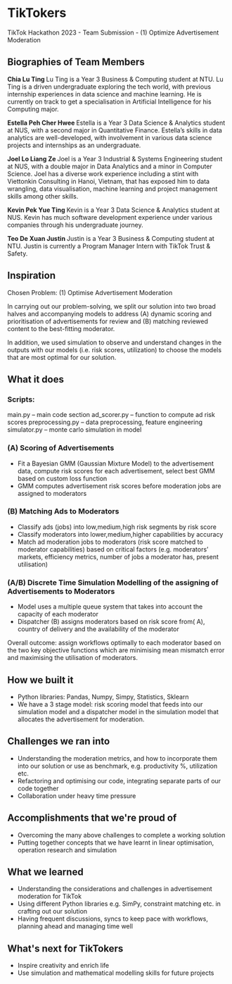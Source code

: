 # TikTokers
TikTok Hackathon 2023 - Team Submission - (1) Optimize Advertisement Moderation

## Biographies of Team Members

<b> Chia Lu Ting </b>
Lu Ting is a Year 3 Business & Computing student at NTU.  Lu Ting is a driven undergraduate exploring the tech world, with previous internship experiences in data science and machine learning. He is currently on track to get a specialisation in Artificial Intelligence for his Computing major.

<b> Estella Peh Cher Hwee </b>
Estella is a Year 3 Data Science & Analytics student at NUS, with a second major in Quantitative Finance. Estella’s skills in data analytics are well-developed, with involvement in various data science projects and internships as an undergraduate.

<b> Joel Lo Liang Ze </b>
Joel is a Year 3 Industrial & Systems Engineering student at NUS, with a double major in Data Analytics and a minor in Computer Science. Joel has a diverse work experience including a stint with Viettonkin Consulting in Hanoi, Vietnam, that has exposed him to data wrangling, data visualisation, machine learning and project management skills among other skills. 

<b> Kevin Pek Yue Ting </b>
Kevin is a Year 3 Data Science & Analytics student at NUS. Kevin has much software development experience under various companies through his undergraduate journey.

<b> Teo De Xuan Justin </b>
Justin is a Year 3 Business & Computing student at NTU. Justin is currently a Program Manager Intern with TikTok Trust & Safety.

## Inspiration
Chosen Problem: (1) Optimise Advertisement Moderation 

In carrying out our problem-solving, we split our solution into two broad halves and accompanying models to address (A) dynamic scoring and prioritisation of advertisements for review and (B) matching reviewed content to the best-fitting moderator.

In addition, we used simulation to observe and understand changes in the outputs with our models (i.e. risk scores, utilization) to choose the models that are most optimal for our solution.


## What it does

### Scripts:
main.py – main code section 
ad_scorer.py – function to compute ad risk scores
preprocessing.py – data preprocessing, feature engineering
simulator.py – monte carlo simulation in model 

### (A) Scoring of Advertisements
- Fit a Bayesian GMM (Gaussian Mixture Model) to the advertisement data, compute risk scores for each advertisement, select best GMM based on custom loss function
- GMM computes advertisement risk scores before moderation jobs are assigned to moderators

### (B) Matching Ads to Moderators
- Classify ads (jobs) into low,medium,high risk segments by risk score
- Classify moderators into lower,medium,higher capabilities by accuracy
- Match ad moderation jobs to moderators (risk score matched to moderator capabilities) based on critical factors (e.g. moderators’ markets, efficiency metrics, number of jobs a moderator has, present utilisation)

### (A/B) Discrete Time Simulation Modelling of the assigning of Advertisements to Moderators
- Model uses a multiple queue system that takes into account the capacity of each moderator
- Dispatcher (B) assigns moderators based on risk score from( A), country of delivery and the availability of the moderator

Overall outcome: assign workflows optimally to each moderator based on the two key objective functions which are minimising mean mismatch error and maximising the utilisation of moderators.


## How we built it
- Python libraries: Pandas, Numpy, Simpy, Statistics, Sklearn
- We have a 3 stage model: risk scoring model that feeds into our simulation model and a dispatcher model in the simulation model that allocates the advertisement for moderation.


## Challenges we ran into
- Understanding the moderation metrics, and how to incorporate them into our solution or use as benchmark, e.g. productivity %, utilization etc. 
- Refactoring and optimising our code, integrating separate parts of our code together
- Collaboration under heavy time pressure

## Accomplishments that we're proud of
- Overcoming the many above challenges to complete a working solution
- Putting together concepts that we have learnt in linear optimisation, operation research and simulation

## What we learned
- Understanding the considerations and challenges in advertisement moderation for TikTok
- Using different Python libraries e.g. SimPy, constraint matching etc. in crafting out our solution
- Having frequent discussions, syncs to keep pace with workflows, planning ahead and managing time well

## What's next for TikTokers
- Inspire creativity and enrich life
- Use simulation and mathematical modelling skills for future projects
